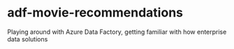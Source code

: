 # adf-movie-recommendations
Playing around with Azure Data Factory, getting familiar with how enterprise data solutions
